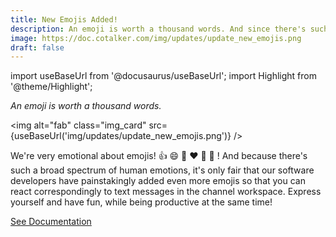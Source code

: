 ```yaml
---
title: New Emojis Added!
description: An emoji is worth a thousand words. And since there's such a broad spectrum of human emotions, it's only fair that our developers have painstakingly added even more emojis so that you can react correspondingly to text messages in the channel workspace.
image: https://doc.cotalker.com/img/updates/update_new_emojis.png
draft: false
---
```


import useBaseUrl from '@docusaurus/useBaseUrl'; 
import Highlight from '@theme/Highlight';


<div class="card-demo">
<div class="card">
<div class="card__header">

<span className="hero__subtitle"><em>

An emoji is worth a thousand words.

</em></span>

</div>
<div class="card__image">

<img alt="fab" class="img_card" src={useBaseUrl('img/updates/update_new_emojis.png')} />
<br/>

</div>
<div class="card__body">

We're very emotional about emojis! 👍 😄 🎉  ❤️ 🚀 👀  ! And because there's such a broad spectrum of human emotions, it's only fair that our software developers have painstakingly added even more emojis so that you can react correspondingly to text messages in the channel workspace. Express yourself and have fun, while being productive at the same time!

</div>
<div class="card__footer">

<a class ="button button--secondary button--block" href="/docs/documentation/client/channels#chat-message-options">See Documentation</a>
<br/>

</div>
</div>
</div>
